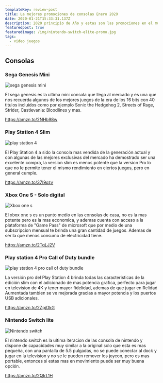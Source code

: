 ```yaml
---
templateKey: review-post
title: La mejores promociones de consolas Enero 2020
date: 2020-01-21T15:33:31.137Z
description: 2020 principio de Año y estas son las promociones en el mundo de las consolas
featuredpost: true
featuredimage: /img/nintendo-switch-elite-promo.jpg
tags:
  - video juegos
---
```

## Consolas

### Sega Genesis Mini

![sega genesis mini](/img/sega-genesis-mini-promo.jpg "Sega genesis mini")

El sega genesis es la ultima mini consola que llega al mercado y es una que nos recuerda algunos de los mejores juegos de la era de los 16 bits con 40 titulos incluidos como por ejemplo Sonic the Hedgehog 2, Streets of Rage, Strider, Castlevania: Bloodlines y mas.

<https://amzn.to/2NHb98w>


### Play Station 4 Slim

![play station 4](/img/ps4-slim-promo.jpg "Play station 4")

El Play Station 4 a sido la consola mas vendida de la generación actual y con algunas de las mejores exclusivas del mercado ha demostrado ser una excelente compra, la version slim es menos potente que la version Pro lo que no le permite tener el mismo rendimiento en ciertos juegos, pero en general cumple.

<https://amzn.to/37I9ozv>

### Xbox One S - Solo digital

![Xbox one s](/img/xbox-one-s-all-digital-promo.jpg "xbox one s")

El xbox one s es un punto medio en las consolas de casa, no es la mas potente pero es la mas economica, y ademas cuenta con acceso a la plataforma de "Game Pass" de microsoft que por medio de una subscripcion mensual te brinda una gran cantidad de juegos. Ademas de ser la que menos consumo de electricidad tiene.

<https://amzn.to/2TqLJ2V>

### Play station 4 Pro Call of Duty bundle

![play station 4 pro call of duty bundle](/img/ps4-pro-bundle-promo.png "play station 4 pro call of duty bundle")

La versión pro del Play Station 4 brinda todas las caracteristicas de la edición slim con el adicionado de mas potencia grafica, perfecto para jugar en television de 4K y tener mayor fidelidad, ademas de que jugar en Relidad Aumentada tambien se ve mejorada gracias a mayor potencia y los puertos USB adicionales.

<https://amzn.to/2ZpjOkG>

### Nintendo Switch lite
![Nintendo switch](/img/nintendo-switch-elite-promo.jpg "Nintendo switch")

El nintendo switch es la ultima iteracion de las consola de nintendo y dispone de capacidades muy similar a la original solo que esta es mas pequeña, con una pantalla de 5.5 pulgadas, no se puede conectar al dock y jugar en la television y no se le pueden remover los joycon, pero es mas portable, entonces si estas mas en movimiento puede ser muy buena opción.

<https://amzn.to/2QIrL1H>